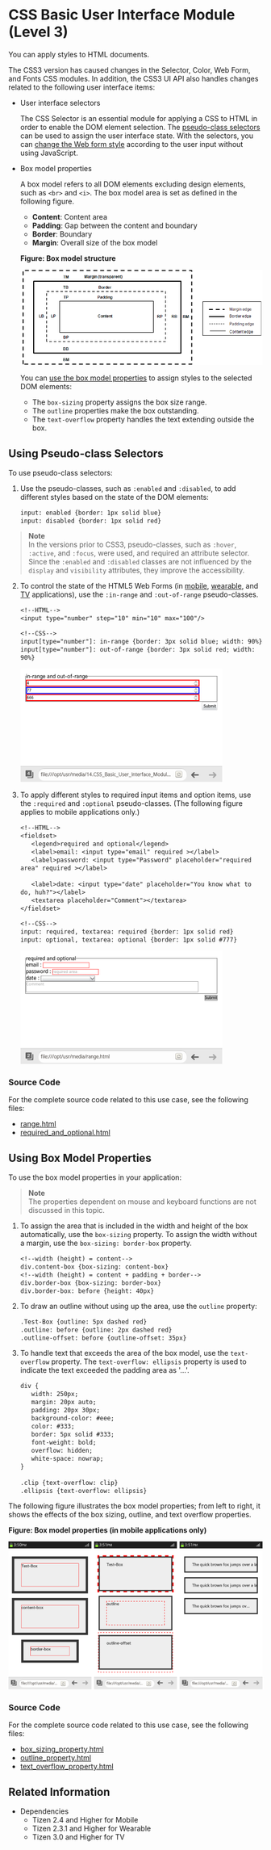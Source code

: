 # CSS Basic User Interface Module (Level 3)

You can apply styles to HTML documents.

The CSS3 version has caused changes in the Selector, Color, Web Form, and Fonts CSS modules. In addition, the CSS3 UI API also handles changes related to the following user interface items:

- User interface selectors

  The CSS Selector is an essential module for applying a CSS to HTML in order to enable the DOM element selection. The [pseudo-class selectors](https://www.w3.org/TR/2013/WD-selectors4-20130502/#pseudo-classes) can be used to assign the user interface state. With the selectors, you can [change the Web form style](#using-pseudo-class-selectors) according to the user input without using JavaScript.

- Box model properties

  A box model refers to all DOM elements excluding design elements, such as `<br>` and `<i>`. The box model area is set as defined in the following figure.

  - **Content**: Content area
  - **Padding**: Gap between the content and boundary
  - **Border**: Boundary
  - **Margin**: Overall size of the box model

  **Figure: Box model structure**

  ![Box model structure](./media/box_model_properties_struct.png)

  You can [use the box model properties](#using-box-model-properties) to assign styles to the selected DOM elements:

  - The `box-sizing` property assigns the box size range.
  - The `outline` properties make the box outstanding.
  - The `text-overflow` property handles the text extending outside the box.

## Using Pseudo-class Selectors

To use pseudo-class selectors:

1. Use the pseudo-classes, such as `:enabled` and `:disabled`, to add different styles based on the state of the DOM elements:

   ```
   input: enabled {border: 1px solid blue}
   input: disabled {border: 1px solid red}
   ```

 > **Note**  
 > In the versions prior to CSS3, pseudo-classes, such as `:hover`, `:active`, and `:focus`, were used, and required an attribute selector. Since the `:enabled` and `:disabled` classes are not influenced by the `display` and `visibility` attributes, they improve the accessibility.

2. To control the state of the HTML5 Web Forms (in [mobile](../../../api/latest/w3c_api/w3c_api_m.html#forms), [wearable](../../../api/latest/w3c_api/w3c_api_w.html#forms), and [TV](../../../api/latest/w3c_api/w3c_api_tv.html#forms) applications), use the `:in-range` and `:out-of-range` pseudo-classes.

   ```
   <!--HTML-->
   <input type="number" step="10" min="10" max="100"/>
   ```

   ```
   <!--CSS-->
   input[type="number"]: in-range {border: 3px solid blue; width: 90%}
   input[type="number"]: out-of-range {border: 3px solid red; width: 90%}
   ```

   ![Element ranges (in mobile applications only)](./media/pseudo_elements_selector_range.png)

3. To apply different styles to required input items and option items, use the `:required` and `:optional` pseudo-classes. (The following figure applies to mobile applications only.)

   ```
   <!--HTML-->
   <fieldset>
      <legend>required and optional</legend>
      <label>email: <input type="email" required ></label>
      <label>password: <input type="Password" placeholder="required area" required ></label>

      <label>date: <input type="date" placeholder="You know what to do, huh?"></label>
      <textarea placeholder="Comment"></textarea>
   </fieldset>
   ```

   ```
   <!--CSS-->
   input: required, textarea: required {border: 1px solid red}
   input: optional, textarea: optional {border: 1px solid #777}
   ```

   ![Required and optional elements (in mobile applications only)](./media/pseudo_elements_selector_required.png)

### Source Code

For the complete source code related to this use case, see the following files:

- [range.html](http://download.tizen.org/misc/examples/w3c_html5/dom_forms_and_styles/css_basic_user_interface_module_level_3)
- [required_and_optional.html](http://download.tizen.org/misc/examples/w3c_html5/dom_forms_and_styles/css_basic_user_interface_module_level_3)

## Using Box Model Properties

To use the box model properties in your application:

> **Note**  
> The properties dependent on mouse and keyboard functions are not discussed in this topic.

1. To assign the area that is included in the width and height of the box automatically, use the `box-sizing` property. To assign the width without a margin, use the `box-sizing: border-box` property.

   ```
   <!--width (height) = content-->
   div.content-box {box-sizing: content-box}
   <!--width (height) = content + padding + border-->
   div.border-box {box-sizing: border-box}
   div.border-box: before {height: 40px}
   ```

2. To draw an outline without using up the area, use the `outline` property:

   ```
   .Test-Box {outline: 5px dashed red}
   .outline: before {outline: 2px dashed red}
   .outline-offset: before {outline-offset: 35px}
   ```

3. To handle text that exceeds the area of the box model, use the `text-overflow` property. The `text-overflow: ellipsis` property is used to indicate the text exceeded the padding area as '...'.

   ```
   div {
      width: 250px;
      margin: 20px auto;
      padding: 20px 30px;
      background-color: #eee;
      color: #333;
      border: 5px solid #333;
      font-weight: bold;
      overflow: hidden;
      white-space: nowrap;
   }

   .clip {text-overflow: clip}
   .ellipsis {text-overflow: ellipsis}
   ```

The following figure illustrates the box model properties; from left to right, it shows the effects of the box sizing, outline, and text overflow properties.

**Figure: Box model properties (in mobile applications only)**

![Box model properties (in mobile applications only)](./media/box_model_properties.png)

### Source Code

For the complete source code related to this use case, see the following files:

- [box_sizing_property.html](http://download.tizen.org/misc/examples/w3c_html5/dom_forms_and_styles/css_basic_user_interface_module_level_3)
- [outline_property.html](http://download.tizen.org/misc/examples/w3c_html5/dom_forms_and_styles/css_basic_user_interface_module_level_3)
- [text_overflow_property.html](http://download.tizen.org/misc/examples/w3c_html5/dom_forms_and_styles/css_basic_user_interface_module_level_3)

## Related Information
* Dependencies
  - Tizen 2.4 and Higher for Mobile
  - Tizen 2.3.1 and Higher for Wearable
  - Tizen 3.0 and Higher for TV
